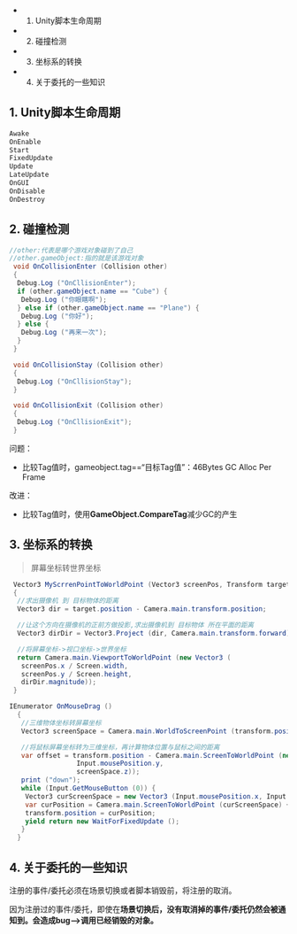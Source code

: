 <!-- TOC -->

- 1. Unity脚本生命周期
- 2. 碰撞检测
- 3. 坐标系的转换
- 4. 关于委托的一些知识

<!-- /TOC -->

## 1. Unity脚本生命周期

```cs
Awake
OnEnable
Start
FixedUpdate
Update
LateUpdate
OnGUI
OnDisable
OnDestroy
```

## 2. 碰撞检测

```cs
//other:代表是哪个游戏对象碰到了自己
//other.gameObject:指的就是该游戏对象
 void OnCollisionEnter (Collision other)
 {
  Debug.Log ("OnCllisionEnter");
  if (other.gameObject.name == "Cube") {
   Debug.Log ("你眼瞎啊");
  } else if (other.gameObject.name == "Plane") {
   Debug.Log ("你好");
  } else {
   Debug.Log ("再来一次");
  }
 }

 void OnCollisionStay (Collision other)
 {
  Debug.Log ("OnCllisionStay");
 }

 void OnCollisionExit (Collision other)
 {
  Debug.Log ("OnCllisionExit");
 }

```
问题：
+ 比较Tag值时，gameobject.tag==“目标Tag值”：46Bytes GC Alloc Per Frame
   
改进：
+ 比较Tag值时，使用**GameObject.CompareTag**减少GC的产生

## 3. 坐标系的转换

> 屏幕坐标转世界坐标


```cs
 Vector3 MyScrrenPointToWorldPoint (Vector3 screenPos, Transform target)
 {
  //求出摄像机 到 目标物体的距离
  Vector3 dir = target.position - Camera.main.transform.position;

  //让这个方向在摄像机的正前方做投影,求出摄像机到 目标物体 所在平面的距离
  Vector3 dirDir = Vector3.Project (dir, Camera.main.transform.forward);

  //将屏幕坐标->视口坐标->世界坐标
  return Camera.main.ViewportToWorldPoint (new Vector3 (
   screenPos.x / Screen.width,
   screenPos.y / Screen.height,
   dirDir.magnitude));
 }
```


```cs
IEnumerator OnMouseDrag ()
  {
   //三维物体坐标转屏幕坐标
   Vector3 screenSpace = Camera.main.WorldToScreenPoint (transform.position);

   //将鼠标屏幕坐标转为三维坐标，再计算物体位置与鼠标之间的距离
   var offset = transform.position - Camera.main.ScreenToWorldPoint (new Vector3 (Input.mousePosition.x,
                 Input.mousePosition.y,
                 screenSpace.z));
   print ("down");
   while (Input.GetMouseButton (0)) {
    Vector3 curScreenSpace = new Vector3 (Input.mousePosition.x, Input.mousePosition.y, screenSpace.z);
    var curPosition = Camera.main.ScreenToWorldPoint (curScreenSpace) + offset;
    transform.position = curPosition;
    yield return new WaitForFixedUpdate ();
   }
  }
```

## 4. 关于委托的一些知识

注册的事件/委托必须在场景切换或者脚本销毁前，将注册的取消。

因为注册过的事件/委托，即使在**场景切换后，没有取消掉的事件/委托仍然会被通知到。会造成bug-->调用已经销毁的对象。**